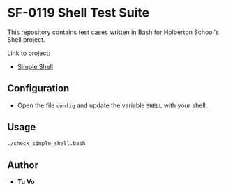 # SF-0119 Shell Test Suite
This repository contains test cases written in Bash for Holberton School's Shell project.

Link to project:
* [Simple Shell](https://github.com/tuvo1106/simple_shell)

## Configuration
* Open the file `config` and update the variable `SHELL` with your shell.

## Usage 
```sh
./check_simple_shell.bash
```

## Author
* __Tu Vo__
